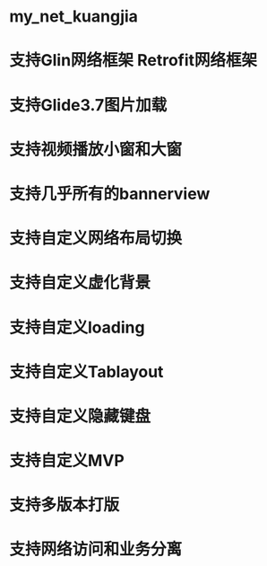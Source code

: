 # my_net_kuangjia
# 支持Glin网络框架 Retrofit网络框架
# 支持Glide3.7图片加载
# 支持视频播放小窗和大窗
# 支持几乎所有的bannerview
# 支持自定义网络布局切换
# 支持自定义虚化背景
# 支持自定义loading
# 支持自定义Tablayout
# 支持自定义隐藏键盘
# 支持自定义MVP
# 支持多版本打版
# 支持网络访问和业务分离
